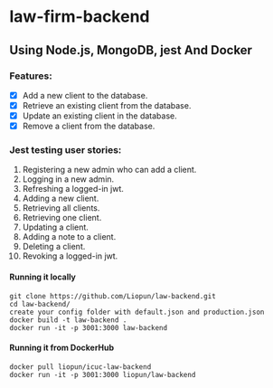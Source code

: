 # 

law-firm-backend
====================

## Using Node.js, MongoDB, jest And Docker

### Features:
- [x] Add a new client to the database.
- [x] Retrieve an existing client from the database.
- [x] Update an existing client in the database.
- [x] Remove a client from the database.

### Jest testing user stories:
1) Registering a new admin who can add a client.
2) Logging in a new admin.
3) Refreshing a logged-in jwt.
4) Adding a new client.
5) Retrieving all clients.
6) Retrieving one client.
7) Updating a client.
8) Adding a note to a client.
9) Deleting a client.
10) Revoking a logged-in jwt.

#### Running it locally
```
git clone https://github.com/Liopun/law-backend.git
cd law-backend/
create your config folder with default.json and production.json
docker build -t law-backend .
docker run -it -p 3001:3000 law-backend  
```

#### Running it from DockerHub
```
docker pull liopun/icuc-law-backend
docker run -it -p 3001:3000 liopun/law-backend
```
